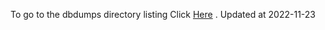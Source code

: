 To go to the dbdumps directory listing Click [Here](https://ipfs.io/ipfs/bafkreiemnwmougkztsmoxwwkghbgb5cdlgiyoriinsskwwjj6wduqbaus4) . Updated at 2022-11-23
